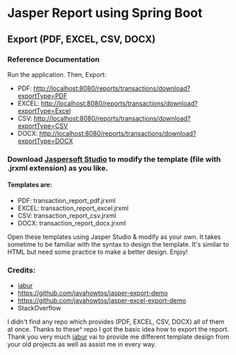 # Jasper Report using Spring Boot
## Export (PDF, EXCEL, CSV, DOCX)
### Reference Documentation
Run the application.
Then, Export:
* PDF: [http://localhost:8080/reports/transactions/download?exportType=PDF](http://localhost:8080/reports/transactions/download?exportType=PDF)
* EXCEL: [http://localhost:8080/reports/transactions/download?exportType=Excel](http://localhost:8080/reports/transactions/download?exportType=EXCEL)
* CSV: [http://localhost:8080/reports/transactions/download?exportType=CSV](http://localhost:8080/reports/transactions/download?exportType=CSV)
* DOCX: [http://localhost:8080/reports/transactions/download?exportType=DOCX](http://localhost:8080/reports/transactions/download?exportType=DOCX)

### Download [Jaspersoft Studio](https://community.jaspersoft.com/project/jaspersoft-studio) to modify the template (file with .jrxml extension) as you like.
#### Templates are: 
* PDF: transaction_report_pdf.jrxml
* EXCEL: transaction_report_excel.jrxml
* CSV: transaction_report_csv.jrxml
* DOCX: transaction_report_docx.jrxml

Open these templates using Jasper Studio & modify as your own. It takes sometime to be familiar with the syntax to design the template. It's similar to HTML but need some practice to make a better design. 
Enjoy!

### Credits:
* [iabur](https://github.com/iabur)
* https://github.com/javahowtos/jasper-export-demo
* https://github.com/javahowtos/jasper-excel-export-demo
* StackOverflow

I didn't find any repo which provides (PDF, EXCEL, CSV, DOCX) all of them at once. Thanks to these^ repo I got the basic idea how to export the report. Thank you very much [iabur](https://github.com/iabur) vai to provide me different template design from your old projects as well as assist me in every way.  